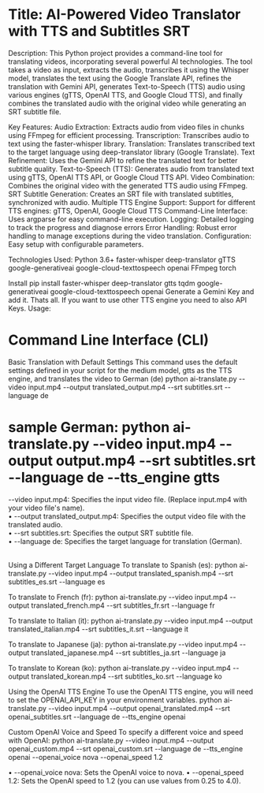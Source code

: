 <h1>Title: AI-Powered Video Translator with TTS and Subtitles SRT</h1>

Description:
This Python project provides a command-line tool for translating videos, incorporating several powerful AI technologies. The tool takes a video as input, extracts the audio, transcribes it using the Whisper model, translates the text using the Google Translate API, refines the translation with Gemini API, generates Text-to-Speech (TTS) audio using various engines (gTTS, OpenAI TTS, and Google Cloud TTS), and finally combines the translated audio with the original video while generating an SRT subtitle file.

Key Features:
    Audio Extraction: Extracts audio from video files in chunks using FFmpeg for efficient processing.
    Transcription: Transcribes audio to text using the faster-whisper library.
    Translation: Translates transcribed text to the target language using deep-translator library (Google Translate).
    Text Refinement: Uses the Gemini API to refine the translated text for better subtitle quality.
    Text-to-Speech (TTS): Generates audio from translated text using gTTS, OpenAI TTS API, or Google Cloud TTS API.
    Video Combination: Combines the original video with the generated TTS audio using FFmpeg.
    SRT Subtitle Generation: Creates an SRT file with translated subtitles, synchronized with audio.
    Multiple TTS Engine Support: Support for different TTS engines: gTTS, OpenAI, Google Cloud TTS
    Command-Line Interface: Uses argparse for easy command-line execution.
    Logging: Detailed logging to track the progress and diagnose errors
    Error Handling: Robust error handling to manage exceptions during the video translation.
    Configuration: Easy setup with configurable parameters.

Technologies Used:
    Python 3.6+
    faster-whisper
    deep-translator
    gTTS
    google-generativeai
    google-cloud-texttospeech
    openai
    FFmpeg
    torch

Install
pip install faster-whisper deep-translator gtts tqdm google-generativeai google-cloud-texttospeech openai
Generate a Gemini Key and add it. Thats all. If you want to use other TTS engine you need to also API Keys.
Usage:

# Command Line Interface (CLI)

Basic Translation with Default Settings
This command uses the default settings defined in your script for the medium model, gtts as the TTS engine, and translates the video to German (de)
      python ai-translate.py --video input.mp4 --output translated_output.mp4 --srt subtitles.srt --language de
<br>
<h1>sample German: python ai-translate.py --video input.mp4 --output output.mp4 --srt subtitles.srt --language de --tts_engine gtts </h1>
    --video input.mp4: Specifies the input video file. (Replace input.mp4 with your video file's name).<br>
•	--output translated_output.mp4: Specifies the output video file with the translated audio.<br>
•	--srt subtitles.srt: Specifies the output SRT subtitle file.<br>
•	--language de: Specifies the target language for translation (German).<br>
<br>

Using a Different Target Language
To translate to Spanish (es):
      python ai-translate.py --video input.mp4 --output translated_spanish.mp4 --srt subtitles_es.srt --language es
    
To translate to French (fr):
      python ai-translate.py --video input.mp4 --output translated_french.mp4 --srt subtitles_fr.srt --language fr
    
To translate to Italian (it):
      python ai-translate.py --video input.mp4 --output translated_italian.mp4 --srt subtitles_it.srt --language it
    
To translate to Japanese (ja):
      python ai-translate.py --video input.mp4 --output translated_japanese.mp4 --srt subtitles_ja.srt --language ja
    
To translate to Korean (ko):
      python ai-translate.py --video input.mp4 --output translated_korean.mp4 --srt subtitles_ko.srt --language ko
    
Using the OpenAI TTS Engine
To use the OpenAI TTS engine, you will need to set the OPENAI_API_KEY in your environment variables.
      python ai-translate.py --video input.mp4 --output openai_translated.mp4 --srt openai_subtitles.srt --language de --tts_engine openai
    
Custom OpenAI Voice and Speed
To specify a different voice and speed with OpenAI:
      python ai-translate.py --video input.mp4 --output openai_custom.mp4 --srt openai_custom.srt --language de --tts_engine openai --openai_voice nova --openai_speed 1.2
    
•	--openai_voice nova: Sets the OpenAI voice to nova.
•	--openai_speed 1.2: Sets the OpenAI speed to 1.2 (you can use values from 0.25 to 4.0).


